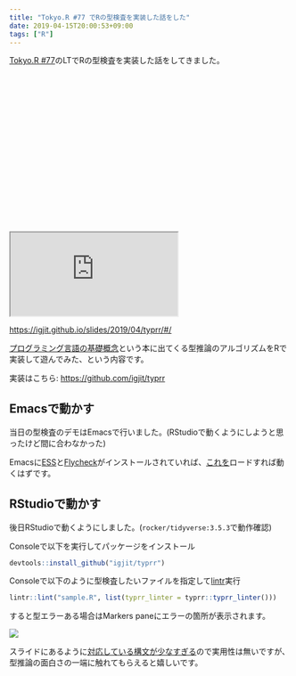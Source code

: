 ```yaml
---
title: "Tokyo.R #77 でRの型検査を実装した話をした"
date: 2019-04-15T20:00:53+09:00
tags: ["R"]
---
```


[Tokyo.R #77](https://tokyor.connpass.com/event/125793/)のLTでRの型検査を実装した話をしてきました。

<div class="iframe-wrapper" style="padding-top:56.25%">
<iframe src="https://igjit.github.io/slides/2019/04/typrr/#/">
</iframe>
</div>

<https://igjit.github.io/slides/2019/04/typrr/#/>

[プログラミング言語の基礎概念](http://www.fos.kuis.kyoto-u.ac.jp/~igarashi/CoPL/index.cgi)という本に出てくる型推論のアルゴリズムをRで実装して遊んでみた、という内容です。

実装はこちら: <https://github.com/igjit/typrr>

## Emacsで動かす

当日の型検査のデモはEmacsで行いました。(RStudioで動くようにしようと思ったけど間に合わなかった)

Emacsに[ESS](https://ess.r-project.org/)と[Flycheck](https://www.flycheck.org)がインストールされていれば、[これを](https://github.com/igjit/typrr/blob/master/inst/emacs/flycheck-typrr.el)ロードすれば動くはずです。

## RStudioで動かす

後日RStudioで動くようにしました。(`rocker/tidyverse:3.5.3`で動作確認)

Consoleで以下を実行してパッケージをインストール

```r
devtools::install_github("igjit/typrr")
```

Consoleで以下のように型検査したいファイルを指定して[lintr](https://github.com/jimhester/lintr)実行

```r
lintr::lint("sample.R", list(typrr_linter = typrr::typrr_linter()))
```

すると型エラーある場合はMarkers paneにエラーの箇所が表示されます。

![](/images/posts/2019/04/tokyor-77-typrr/rstudio.png)

スライドにあるように[対応している構文が少なすぎる](https://igjit.github.io/slides/2019/04/typrr/#/27)ので実用性は無いですが、型推論の面白さの一端に触れてもらえると嬉しいです。
